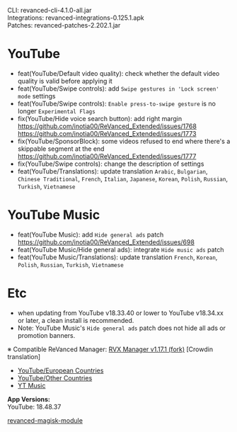 CLI: revanced-cli-4.1.0-all.jar  
Integrations: revanced-integrations-0.125.1.apk  
Patches: revanced-patches-2.202.1.jar  

YouTube
==
- feat(YouTube/Default video quality): check whether the default video quality is valid before applying it
- feat(YouTube/Swipe controls): add `Swipe gestures in 'Lock screen' mode` settings
- feat(YouTube/Swipe controls): `Enable press-to-swipe gesture` is no longer `Experimental Flags`
- fix(YouTube/Hide voice search button): add right margin https://github.com/inotia00/ReVanced_Extended/issues/1768 https://github.com/inotia00/ReVanced_Extended/issues/1773
- fix(YouTube/SponsorBlock): some videos refused to end where there's a skippable segment at the end https://github.com/inotia00/ReVanced_Extended/issues/1777
- fix(YouTube/Swipe controls): change the description of settings
- feat(YouTube/Translations): update translation
`Arabic`, `Bulgarian`, `Chinese Traditional`, `French`, `Italian`, `Japanese`, `Korean`, `Polish`, `Russian`, `Turkish`, `Vietnamese`


YouTube Music
==
- feat(YouTube Music): add `Hide general ads` patch https://github.com/inotia00/ReVanced_Extended/issues/698
- feat(YouTube Music/Hide general ads): integrate `Hide music ads` patch
- feat(YouTube Music/Translations): update translation
`French`, `Korean`, `Polish`, `Russian`, `Turkish`, `Vietnamese`


Etc
==
- when updating from YouTube v18.33.40 or lower to YouTube v18.34.xx or later, a clean install is recommended.
- Note: YouTube Music's `Hide general ads` patch does not hide all ads or promotion banners.

※ Compatible ReVanced Manager: [RVX Manager v1.17.1 (fork)](https://github.com/inotia00/revanced-manager/releases/tag/v1.17.1)
[Crowdin translation]
- [YouTube/European Countries](https://crowdin.com/project/revancedextendedeu)
- [YouTube/Other Countries](https://crowdin.com/project/revancedextended)
- [YT Music](https://crowdin.com/project/revancedmusicextended)

  
**App Versions:**  
YouTube: 18.48.37  

[revanced-magisk-module](https://github.com/j-hc/revanced-magisk-module)  

